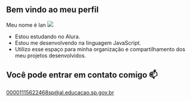 ## Bem vindo ao meu perfil
Meu nome é Ian 
  ![](https://media.tenor.com/VPUKAwJOMuUAAAAi/winton.gif)
+ Estou estudando no Alura.
+ Estou me desenvolvendo na linguagem JavaScript.
+ Utilizo esse espaço para minha organização e compartilhamento dos meu projetos desenvolvidos.
## Você pode entrar em contato comigo 📫
00001115622468sp@al.educacao.sp.gov.br
